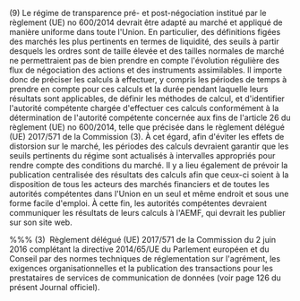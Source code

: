 (9) Le régime de transparence pré- et post-négociation institué par le règlement (UE) no 600/2014 devrait être adapté au marché et appliqué de manière uniforme dans toute l'Union. En particulier, des définitions figées des marchés les plus pertinents en termes de liquidité, des seuils à partir desquels les ordres sont de taille élevée et des tailles normales de marché ne permettraient pas de bien prendre en compte l'évolution régulière des flux de négociation des actions et des instruments assimilables. Il importe donc de préciser les calculs à effectuer, y compris les périodes de temps à prendre en compte pour ces calculs et la durée pendant laquelle leurs résultats sont applicables, de définir les méthodes de calcul, et d'identifier l'autorité compétente chargée d'effectuer ces calculs conformément à la détermination de l'autorité compétente concernée aux fins de l'article 26 du règlement (UE) no 600/2014, telle que précisée dans le règlement délégué (UE) 2017/571 de la Commission (3). À cet égard, afin d'éviter les effets de distorsion sur le marché, les périodes des calculs devraient garantir que les seuils pertinents du régime sont actualisés à intervalles appropriés pour rendre compte des conditions du marché. Il y a lieu également de prévoir la publication centralisée des résultats des calculs afin que ceux-ci soient à la disposition de tous les acteurs des marchés financiers et de toutes les autorités compétentes dans l'Union en un seul et même endroit et sous une forme facile d'emploi. À cette fin, les autorités compétentes devraient communiquer les résultats de leurs calculs à l'AEMF, qui devrait les publier sur son site web.

%%% (3)  Règlement délégué (UE) 2017/571 de la Commission du 2 juin 2016 complétant la directive 2014/65/UE du Parlement européen et du Conseil par des normes techniques de réglementation sur l'agrément, les exigences organisationnelles et la publication des transactions pour les prestataires de services de communication de données (voir page 126 du présent Journal officiel).